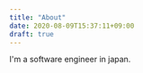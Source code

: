 ```yaml
---
title: "About"
date: 2020-08-09T15:37:11+09:00
draft: true
---
```


I'm a software engineer in japan.